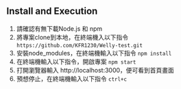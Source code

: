 ## Install and Execution
1. 請確認有無下載Node.js 和 npm
2. 將專案clone到本地，在終端機入以下指令
`https://github.com/KFR1230/Welly-test.git`
3. 安裝node_modules，在終端機輸入以下指令
  `npm install`
4. 在終端機輸入以下指令，開啟專案
  `npm start`
5. 打開瀏覽器輸入 http://localhost:3000，便可看到首頁畫面
6. 預想停止，在終端機輸入以下指令
  `ctrl+c`
